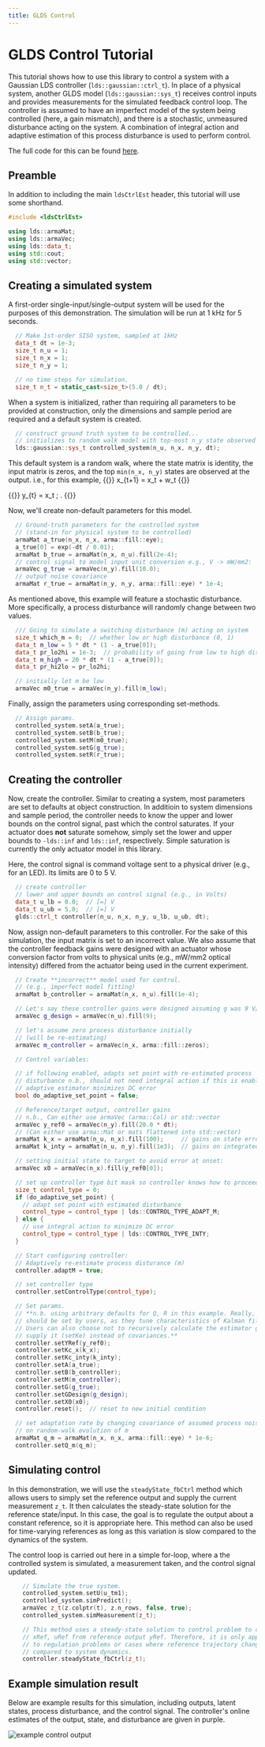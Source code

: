 ```yaml
---
title: GLDS Control
---
```

# GLDS Control Tutorial

This tutorial shows how to use this library to control a system with a Gaussian LDS controller (`lds::gaussian::ctrl_t`). In place of a physical system, another GLDS model (`lds::gaussian::sys_t`) receives control inputs and provides measurements for the simulated feedback control loop. The controller is assumed to have an imperfect model of the system being controlled (here, a gain mismatch), and there is a stochastic, unmeasured disturbance acting on the system. A combination of integral action and adaptive estimation of this process disturbance is used to perform control.

The full code for this can be found [here](/ldsctrlest/docs/api/examples/eg_glds_ctrl_8cpp-example/).

## Preamble
In addition to including the main `ldsCtrlEst` header, this tutorial will use some shorthand.
```cpp
#include <ldsCtrlEst>

using lds::armaMat;
using lds::armaVec;
using lds::data_t;
using std::cout;
using std::vector;
```

## Creating a simulated system

A first-order single-input/single-output system will be used for the purposes of this demonstration. The simulation will be run at 1 kHz for 5 seconds.
```cpp
  // Make 1st-order SISO system, sampled at 1kHz
  data_t dt = 1e-3;
  size_t n_u = 1;
  size_t n_x = 1;
  size_t n_y = 1;

  // no time steps for simulation.
  size_t n_t = static_cast<size_t>(5.0 / dt);
```

When a system is initialized, rather than requiring all parameters to be provided at construction, only the dimensions and sample period are required and a default system is created.
```cpp
  // construct ground truth system to be controlled...
  // initializes to random walk model with top-most n_y state observed
  lds::gaussian::sys_t controlled_system(n_u, n_x, n_y, dt);
```

This default system is a random walk, where the state matrix is identity, the input matrix is zeros, and the top `min(n_x, n_y)` states are observed at the output. i.e., for this example,
{{<katex display>}}
x_{t+1} = x_t + w_t
{{</katex>}}

{{<katex display>}}
y_{t} = x_t \; .
{{</katex>}}


Now, we'll create non-default parameters for this model.

```cpp
  // Ground-truth parameters for the controlled system
  // (stand-in for physical system to be controlled)
  armaMat a_true(n_x, n_x, arma::fill::eye);
  a_true[0] = exp(-dt / 0.01);
  armaMat b_true = armaMat(n_x, n_u).fill(2e-4);
  // control signal to model input unit conversion e.g., V -> mW/mm2:
  armaVec g_true = armaVec(n_y).fill(10.0);
  // output noise covariance
  armaMat r_true = armaMat(n_y, n_y, arma::fill::eye) * 1e-4;
```

As mentioned above, this example will feature a stochastic disturbance. More specifically, a process disturbance will randomly change between two values.
```cpp
  /// Going to simulate a switching disturbance (m) acting on system
  size_t which_m = 0;  // whether low or high disturbance (0, 1)
  data_t m_low = 5 * dt * (1 - a_true[0]);
  data_t pr_lo2hi = 1e-3;  // probability of going from low to high disturb.
  data_t m_high = 20 * dt * (1 - a_true[0]);
  data_t pr_hi2lo = pr_lo2hi;

  // initially let m be low
  armaVec m0_true = armaVec(n_y).fill(m_low);
```

Finally, assign the parameters using corresponding set-methods.
```cpp
  // Assign params.
  controlled_system.setA(a_true);
  controlled_system.setB(b_true);
  controlled_system.setM(m0_true);
  controlled_system.setG(g_true);
  controlled_system.setR(r_true);
```

## Creating the controller
Now, create the controller. Similar to creating a system, most parameters are set to defaults at object construction. In additioin to system dimensions and sample period, the controller needs to know the upper and lower bounds on the control signal, past which the control saturates. If your actuator does **not** saturate somehow, simply set the lower and upper bounds to `-lds::inf` and `lds::inf`, respectively. Simple saturation is currently the only actuator model in this library.

Here, the control signal is command voltage sent to a physical driver (e.g., for an LED). Its limits are 0 to 5 V.
```cpp
  // create controller
  // lower and upper bounds on control signal (e.g., in Volts)
  data_t u_lb = 0.0;  // [=] V
  data_t u_ub = 5.0;  // [=] V
  glds::ctrl_t controller(n_u, n_x, n_y, u_lb, u_ub, dt);
```

Now, assign non-default parameters to this controller. For the sake of this simulation, the input matrix is set to an incorrect value. We also assume that the controller feedback gains were designed with an actuator whose conversion factor from volts to physical units (e.g., mW/mm2 optical intensity) differed from the actuator being used in the current experiment.
```cpp
  // Create **incorrect** model used for control.
  // (e.g., imperfect model fitting)
  armaMat b_controller = armaMat(n_x, n_u).fill(1e-4);

  // Let's say these controller gains were designed assuming g was 9 V/(mW/mm2):
  armaVec g_design = armaVec(n_u).fill(9);

  // let's assume zero process disturbance initially
  // (will be re-estimating)
  armaVec m_controller = armaVec(n_x, arma::fill::zeros);

  // Control variables:

  // if following enabled, adapts set point with re-estimated process
  // disturbance n.b., should not need integral action if this is enabled as the
  // adaptive estimator minimizes DC error
  bool do_adaptive_set_point = false;

  // Reference/target output, controller gains
  // n.b., Can either use armaVec (arma::Col) or std::vector
  armaVec y_ref0 = armaVec(n_y).fill(20.0 * dt);
  // (Can either use arma::Mat or mats flattened into std::vector)
  armaMat k_x = armaMat(n_u, n_x).fill(100);     // gains on state error
  armaMat k_inty = armaMat(n_u, n_y).fill(1e3);  // gains on integrated err

  // setting initial state to target to avoid error at onset:
  armaVec x0 = armaVec(n_x).fill(y_ref0[0]);

  // set up controller type bit mask so controller knows how to proceed
  size_t control_type = 0;
  if (do_adaptive_set_point) {
    // adapt set point with estimated disturbance
    control_type = control_type | lds::CONTROL_TYPE_ADAPT_M;
  } else {
    // use integral action to minimize DC error
    control_type = control_type | lds::CONTROL_TYPE_INTY;
  }

  // Start configuring controller:
  // Adaptively re-estimate process disturance (m)
  controller.adaptM = true;

  // set controller type
  controller.setControlType(control_type);

  // Set params.
  // **n.b. using arbitrary defaults for Q, R in this example. Really, these
  // should be set by users, as they tune characteristics of Kalman filter.
  // Users can also choose not to recursively calculate the estimator gain and
  // supply it (setKe) instead of covariances.**
  controller.setYRef(y_ref0);
  controller.setKc_x(k_x);
  controller.setKc_inty(k_inty);
  controller.setA(a_true);
  controller.setB(b_controller);
  controller.setM(m_controller);
  controller.setG(g_true);
  controller.setGDesign(g_design);
  controller.setX0(x0);
  controller.reset();  // reset to new initial condition

  // set adaptation rate by changing covariance of assumed process noise acting
  // on random-walk evolution of m
  armaMat q_m = armaMat(n_x, n_x, arma::fill::eye) * 1e-6;
  controller.setQ_m(q_m);
```

## Simulating control
In this demonstration, we will use the `steadyState_fbCtrl` method which allows users to simply set the reference output and supply the current measurement `z_t`. It then calculates the steady-state solution for the reference state/input. In this case, the goal is to regulate the output about a constant reference, so it is appropriate here. This method can also be used for time-varying references as long as this variation is slow compared to the dynamics of the system.

The control loop is carried out here in a simple for-loop, where a the controlled system is simulated, a measurement taken, and the control signal updated.
```cpp
    // Simulate the true system.
    controlled_system.setU(u_tm1);
    controlled_system.simPredict();
    armaVec z_t(z.colptr(t), z.n_rows, false, true);
    controlled_system.simMeasurement(z_t);

    // This method uses a steady-state solution to control problem to calculate
    // xRef, uRef from reference output yRef. Therefore, it is only applicable
    // to regulation problems or cases where reference trajectory changes slowly
    // compared to system dynamics.
    controller.steadyState_fbCtrl(z_t);
```

## Example simulation result
Below are example results for this simulation, including outputs, latent states, process disturbance, and the control signal. The controller's online estimates of the output, state, and disturbance are given in purple.

![example control output](/ldsctrlest/eg_glds_ctrl_output.png)
